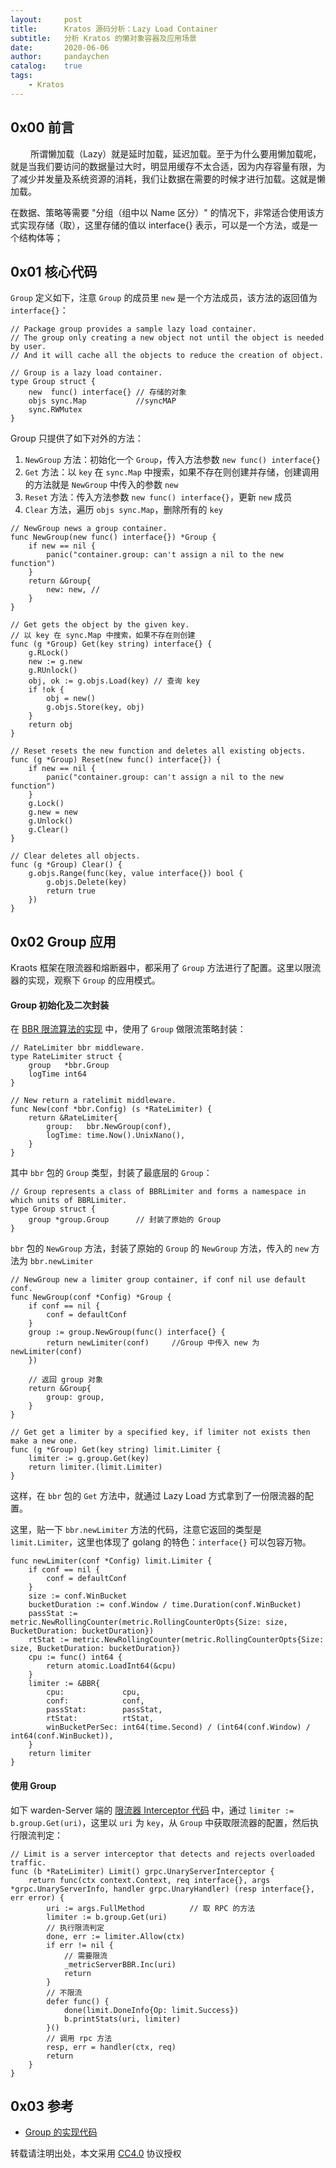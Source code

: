 ```yaml
---
layout:     post
title:      Kratos 源码分析：Lazy Load Container
subtitle:   分析 Kratos 的懒对象容器及应用场景
date:       2020-06-06
author:     pandaychen
catalog:    true
tags:
    - Kratos
---
```


##  0x00 前言
&emsp;&emsp; 所谓懒加载（Lazy）就是延时加载，延迟加载。至于为什么要用懒加载呢，就是当我们要访问的数据量过大时，明显用缓存不太合适，因为内存容量有限，为了减少并发量及系统资源的消耗，我们让数据在需要的时候才进行加载。这就是懒加载。

在数据、策略等需要 "分组（组中以 Name 区分）" 的情况下，非常适合使用该方式实现存储（取），这里存储的值以 interface{} 表示，可以是一个方法，或是一个结构体等；

##  0x01    核心代码
`Group` 定义如下，注意 `Group` 的成员里 `new` 是一个方法成员，该方法的返回值为 `interface{}`：
```golang
// Package group provides a sample lazy load container.
// The group only creating a new object not until the object is needed by user.
// And it will cache all the objects to reduce the creation of object.

// Group is a lazy load container.
type Group struct {
	new  func() interface{} // 存储的对象
	objs sync.Map           //syncMAP
	sync.RWMutex
}
```

Group 只提供了如下对外的方法：
1.  `NewGroup` 方法：初始化一个 `Group`，传入方法参数 `new func() interface{}`
2.  `Get` 方法：以 `key` 在 `sync.Map` 中搜索，如果不存在则创建并存储，创建调用的方法就是 `NewGroup` 中传入的参数 `new`
3.  `Reset` 方法：传入方法参数 `new func() interface{}`，更新 `new` 成员
4.  `Clear` 方法，遍历 `objs sync.Map`，删除所有的 `key`

```golang
// NewGroup news a group container.
func NewGroup(new func() interface{}) *Group {
	if new == nil {
		panic("container.group: can't assign a nil to the new function")
	}
	return &Group{
		new: new, //
	}
}

// Get gets the object by the given key.
// 以 key 在 sync.Map 中搜索，如果不存在则创建
func (g *Group) Get(key string) interface{} {
	g.RLock()
	new := g.new
	g.RUnlock()
	obj, ok := g.objs.Load(key) // 查询 key
	if !ok {
		obj = new()
		g.objs.Store(key, obj)
	}
	return obj
}

// Reset resets the new function and deletes all existing objects.
func (g *Group) Reset(new func() interface{}) {
	if new == nil {
		panic("container.group: can't assign a nil to the new function")
	}
	g.Lock()
	g.new = new
	g.Unlock()
	g.Clear()
}

// Clear deletes all objects.
func (g *Group) Clear() {
	g.objs.Range(func(key, value interface{}) bool {
		g.objs.Delete(key)
		return true
	})
}
```

##  0x02    Group 应用
Kraots 框架在限流器和熔断器中，都采用了 `Group` 方法进行了配置。这里以限流器的实现，观察下 `Group` 的应用模式。

####	Group 初始化及二次封装
在 [BBR 限流算法的实现](https://github.com/go-kratos/kratos/blob/master/pkg/ratelimit/bbr/bbr.go) 中，使用了 `Group` 做限流策略封装：

```golang
// RateLimiter bbr middleware.
type RateLimiter struct {
	group   *bbr.Group
	logTime int64
}

// New return a ratelimit middleware.
func New(conf *bbr.Config) (s *RateLimiter) {
	return &RateLimiter{
		group:   bbr.NewGroup(conf),
		logTime: time.Now().UnixNano(),
	}
}
```

其中 `bbr` 包的 `Group` 类型，封装了最底层的 `Group`：
```golang
// Group represents a class of BBRLimiter and forms a namespace in which units of BBRLimiter.
type Group struct {
	group *group.Group		// 封装了原始的 Group
}
```

`bbr` 包的 `NewGroup` 方法，封装了原始的 `Group` 的 `NewGroup` 方法，传入的 `new` 方法为 `bbr.newLimiter`

```golang
// NewGroup new a limiter group container, if conf nil use default conf.
func NewGroup(conf *Config) *Group {
	if conf == nil {
		conf = defaultConf
	}
	group := group.NewGroup(func() interface{} {
		return newLimiter(conf)		//Group 中传入 new 为  newLimiter(conf)
	})

	// 返回 group 对象
	return &Group{
		group: group,
	}
}

// Get get a limiter by a specified key, if limiter not exists then make a new one.
func (g *Group) Get(key string) limit.Limiter {
	limiter := g.group.Get(key)
	return limiter.(limit.Limiter)
}
```

这样，在 `bbr` 包的 `Get` 方法中，就通过 Lazy Load 方式拿到了一份限流器的配置。


这里，贴一下 `bbr.newLimiter` 方法的代码，注意它返回的类型是 `limit.Limiter`，这里也体现了 golang 的特色：`interface{}` 可以包容万物。
```golang
func newLimiter(conf *Config) limit.Limiter {
	if conf == nil {
		conf = defaultConf
	}
	size := conf.WinBucket
	bucketDuration := conf.Window / time.Duration(conf.WinBucket)
	passStat := metric.NewRollingCounter(metric.RollingCounterOpts{Size: size, BucketDuration: bucketDuration})
	rtStat := metric.NewRollingCounter(metric.RollingCounterOpts{Size: size, BucketDuration: bucketDuration})
	cpu := func() int64 {
		return atomic.LoadInt64(&cpu)
	}
	limiter := &BBR{
		cpu:             cpu,
		conf:            conf,
		passStat:        passStat,
		rtStat:          rtStat,
		winBucketPerSec: int64(time.Second) / (int64(conf.Window) / int64(conf.WinBucket)),
	}
	return limiter
}
```

####	使用 Group

如下 warden-Server 端的 [限流器 Interceptor 代码](https://github.com/go-kratos/kratos/blob/master/pkg/net/rpc/warden/ratelimiter/ratelimiter.go) 中，通过 `limiter := b.group.Get(uri)`，这里以 `uri` 为 `key`，从 `Group` 中获取限流器的配置，然后执行限流判定：

```golang
// Limit is a server interceptor that detects and rejects overloaded traffic.
func (b *RateLimiter) Limit() grpc.UnaryServerInterceptor {
	return func(ctx context.Context, req interface{}, args *grpc.UnaryServerInfo, handler grpc.UnaryHandler) (resp interface{}, err error) {
		uri := args.FullMethod			// 取 RPC 的方法
		limiter := b.group.Get(uri)
		// 执行限流判定
		done, err := limiter.Allow(ctx)
		if err != nil {
			// 需要限流
			_metricServerBBR.Inc(uri)
			return
		}
		// 不限流
		defer func() {
			done(limit.DoneInfo{Op: limit.Success})
			b.printStats(uri, limiter)
		}()
		// 调用 rpc 方法
		resp, err = handler(ctx, req)
		return
	}
}
```

##  0x03    参考
-   [Group 的实现代码](https://github.com/go-kratos/kratos/blob/master/pkg/container/group/group.go)

转载请注明出处，本文采用 [CC4.0](http://creativecommons.org/licenses/by-nc-nd/4.0/) 协议授权